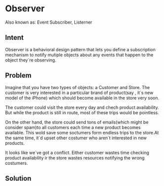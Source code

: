 # Observer

Also known as: Event Subscriber, Listerner

## Intent

Observer is a behavioral design pattern that lets you define a subscription mechanism to notify mutiple objects about any events that happen to the object they´re observing.

## Problem

Imagine that you have two types of objects: a Customer and Store. The customer is very interested in a particular brand of product(say , it´s new model of the iPhone) which should become available in the store very soon.

The customer could visit the store every day and chech product availability. But while the product is still in route, most of these trips would be pointless.

On the other hand, the store could send tons of emails(which might be consider spam)to all customers each time a new product becomes available. This wold save some soctumers form endless trips to the store.At the same time, it´d upset other costumer who aren´t interested in new products.

It looks like we´ve got a conflict. Either customer wastes time checking product availability ir the store wastes resources notifying the wrong costumers.

## Solution

